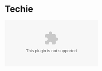 # Techie
![image alt](https://github.com/lrichey2009/Techie/blob/b41d36ef1a3bca31997f0f1a8008a538425ec152/CYB%20210-%20Ipv4%20screenshots.docx)
